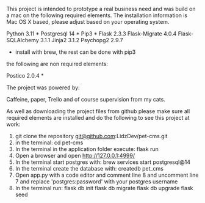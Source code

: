 This project is intended to prototype a real business need and was build on a mac on the following required elements. The installation information is Mac OS X based, please adjust based on your operating system.

Python 3.11 *
Postgresql 14 *
Pip3 *
Flask 2.3.3
Flask-Migrate 4.0.4
Flask-SQLAlchemy 3.1.1
Jinja2 3.1.2
Psychopg2 2.9.7

* install with brew, the rest can be done with pip3

the following are non required elements:

Postico 2.0.4 *

The project was powered by:

Caffeine, paper, Trello and of course supervision from my cats.

As well as downloading the project files from github please make sure all required elements are installed and do the following to see this project at work:

1. git clone the repository
    git@github.com:LidzDev/pet-cms.git
2. in the terminal:
    cd pet-cms
3. In the terminal in the application folder execute:
    flask run
2. Open a browser and open http://127.0.0.1:4999/
3. In the terminal start postgres with:
    brew services start postgresql@14
4. In the terminal create the database with:
    createdb pet_cms
5. Open app.py with a code editor and comment line 8 and uncomment line 7 and replace 'postgres:password' with your postgres username
6. In the terminal run:
    flask db init
    flask db migrate
    flask db upgrade
    flask seed
